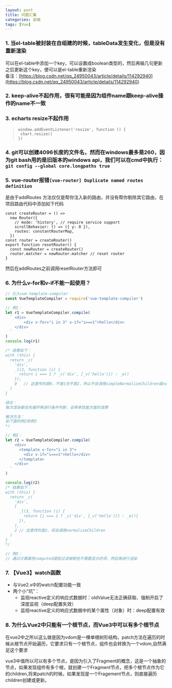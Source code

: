 ```yaml
---
layout: post
title: 问题汇集
categories: 前端
tags: [Vue]
---
```


### 1. 当el-table被封装在自组建的时候，tableData发生变化，但是没有重新渲染
可以在el-table中添加一个key，可以设置成boolean类型的，然后再输几句更新之后更新这个key，便可以是el-table重新渲染  
备注：[https://blog.csdn.net/qq_24950043/article/details/114292940](https://blog.csdn.net/qq_24950043/article/details/114292940)


### 2. keep-alive不起作用，很有可能是因为组件name跟keep-alive操作的name不一致

### 3. echarts resize不起作用
>```
>window.addEventListener('resize', function () {
>  chart.resize()
>})
>```
>
>

### 4. git可以创建4096长度的文件名，然而在windows最多是260，因为git bash用的是旧版本的windows api，我们可以在cmd中执行：```git config --global core.longpaths true```

### 5. vue-router报错```[vue-router] Duplicate named routes definition```

是由于addRoutes 方法仅仅是帮你注入新的路由，并没有帮你剔除其它路由，在项目路由代码中添加如下代码
```
const createRouter = () =>
  new Router({
    // mode: 'history', // require service support
    scrollBehavior: () => ({ y: 0 }),
    routes: constantRouterMap,
  })
const router = createRouter()
export function resetRouter() {
  const newRouter = createRouter()
  router.matcher = newRouter.matcher // reset router
}
```
然后在addRoutes之前调用resetRouter方法即可


### 6. 为什么v-for和v-if不能一起使用？

```js
// 引入vue-template-compiler
const VueTemplateCompiler = require('vue-template-compiler')

// 例1：
let r1 = VueTemplateCompiler.compile(
  ` <div>
        <div v-for="i in 3" v-if="i===1">hello</div>
    </div>
  `
)
console.log(r1)

/* 结果如下：
with (this) {
  return _c(
    'div',
    _l(3, function (i) {
      return i === 1 ? _c('div', [_v('hello')]) : _e()
    }),
    0   // 这里传的是0，不是1也不是2，所以不会调用simpleNormalizeChildren或normalizeChildren
  )
}

结论：
每次渲染都会先循环再进行条件判断，会带来性能方面的浪费

解决方法：
如下面的例2和例3
*/

// 例2：
let r2 = VueTemplateCompiler.compile(
  ` <div>
      <template v-for="i in 3">
        <div v-if="i===1">hello</div>
      </template>
    </div>
  `
)

console.log(r2)
/* 结果如下：
with (this) {
  return _c(
    'div',
    [
      _l(3, function (i) {
        return [i === 1 ? _c('div', [_v('hello')]) : _e()]
      }),
    ],
    2 // 这里传的是2，将会调用normalizeChildren
  )
}
*/

// 例3：
// 通过计算属性computed提前过滤掉那些不需要显示的项，然后再进行渲染
```


### 7. 【Vue3】watch函数
* 与Vue2.x中的watch配置功能一致
* 两个小“坑”：
  * 监视reactive定义的响应式数据时：oldValue无法正确获取、强制开启了深度监视（deep配置失效）
  * 监视reactive定义的响应式数据中的某个属性（对象）时：deep配置有效


### 8. 为什么Vue2中只能有一个根节点，而Vue3中可以有多个根节点

在vue2中之所以这么做是因为vdom是一棵单根树形结构，patch方法在遍历的时候从根节点开始遍历，它要求只有一个根节点，组件也会转换为一个vdom,自然满足这个要求

vue3中值所以可以有多个节点，是因为引入了Fragment的概念，这是一个抽象的节点，如果发现组件有多个根，就创建一个Fragment节点，把多个根节点作为它的children,将来patch的时候，如果发现是一个Fragement节点，则直接遍历children创建或更新。